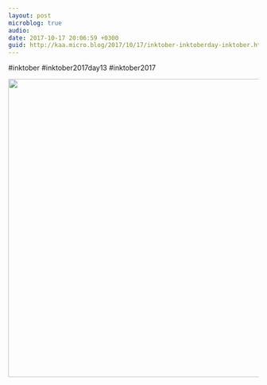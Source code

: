 ```yaml
---
layout: post
microblog: true
audio: 
date: 2017-10-17 20:06:59 +0300
guid: http://kaa.micro.blog/2017/10/17/inktober-inktoberday-inktober.html
---
```

#inktober #inktober2017day13 #inktober2017

<img src="https://micro.kaa.bz/uploads/2018/98ab5e97ad.jpg" width="600" height="600" />
